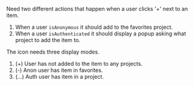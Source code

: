 Need two different actions that happen when a user clicks '+' next to an item.

1. When a user `isAnonymous` it should add to the favorites project.
1. When a user `isAuthenticated` it should display a popup asking what project to add the item to.

The icon needs three display modes.
1. (+) User has not added to the item to any projects.
1. (-) Anon user has item in favorites.
1. (...) Auth user has item in a project.
